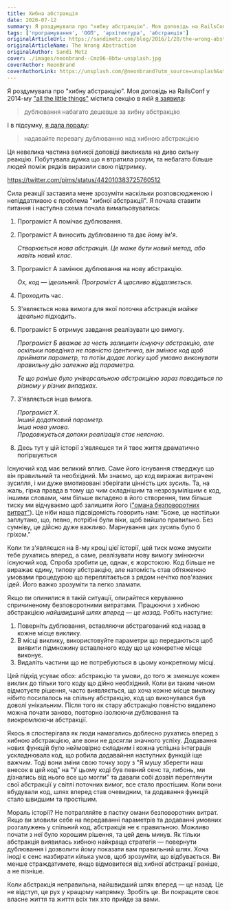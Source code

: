 ```yaml
---
title: Хибна абстракція
date: 2020-07-12
summary: Я роздумувала про "хибну абстракцію". Моя доповідь на RailsConf у 2014-му містила секцію в якій я заявила що дублювання набагато дешевше за невірну абстракцію
tags: ['програмування', 'ООП', 'архітектура', 'абстракція']
originalArticleUrl: https://sandimetz.com/blog/2016/1/20/the-wrong-abstraction
originalArticleName: The Wrong Abstraction
originalAuthor: Sandi Metz
cover: ./images/neonbrand--Cmz06-0btw-unsplash.jpg
coverAuthor: NeonBrand
coverAuthorLink: https://unsplash.com/@neonbrand?utm_source=unsplash&utm_medium=referral&utm_content=creditCopyText
---
```

Я роздумувала про "хибну абстракцію". Моя доповідь на RailsConf у 2014-му ["all the little things"](https://youtu.be/8bZh5LMaSmE) містила секцію в якій [я заявила](https://youtu.be/8bZh5LMaSmE?t=893):

> дублювання набагато дешевше за хибну абстракцію

І в підсумку, [я дала пораду](https://youtu.be/8bZh5LMaSmE?t=2142):

> надавайте перевагу дублюванню над хибною абстракцією

Ця невелика частина великої доповіді викликала на диво сильну реакцію. Побутувала думка що я втратила розум, та небагато більше людей поміж рядків виразили свою підтримку.

https://twitter.com/pims/status/442010383725760512

Сила реакції заставила мене зрозуміти наскільки розповсюдженою і непіддатливою є проблема "хибної абстракції".
Я почала ставити питання і наступна схема почала вимальовуватись:

1. Програміст A помічає дублювання.

2. Програміст A виносить дублюванню та дає йому ім'я.

   *Створюється нова абстракція. Це може бути новий метод, або навіть новий клас.*

3. Програміст A замінює дублювання на нову абстракцію.

   *Ох, код — ідеальний. Програміст A щасливо віддаляється.*

4. Проходить час.

5. З'являється нова вимога для якої поточна абстракція *майже ідеально* підходить.

6. Програміст Б отримує завдання реалізувати цю вимогу.

   *Програміст Б вважає за честь залишити існуючу абстракцію, але оскільки поведінка не повністю ідентична, він змінює код щоб приймати параметр, та потім додає логіку щоб умовно виконувати правильну дію залежно від параметра.*

   *Те що раніше було універсальною абстракцією зараз поводиться по різному у різних випадках.*

7. З'являється інша вимога.

   *Програміст X.*  
   *Інший додатковий параметр.*  
   *Інша нова умова.*  
   *Продовжується допоки реалізація стає неясною.*

8. Десь тут у цій історії з'являєшся ти й твоє життя драматично погіршується

Існуючий код має великий вплив. Саме його існування стверджує що він правильний та необхідний. Ми знаємо, що код виражає витрачені зусилля, і ми дуже вмотивовані зберігати цінність цих зусиль. Та, на жаль, гірка правда в тому що чим складнішим та незрозумілішим є код, іншими словами, чим більше вкладено в його створення, тим більше тиску ми відчуваємо щоб залишити його (["омана безповоротних витрат"](https://en.wikipedia.org/wiki/Sunk_cost#Loss_aversion_and_the_sunk_cost_fallacy)). Це ніби наша підсвідомість говорить нам: "Боже, це настільки заплутано, що, певно, потрібні були віки, щоб вийшло правильно. Без сумніву, це дійсно дуже важливо. Марнування цих зусиль було б гріхом."

Коли ти з'являєшся на 8-му кроці цієї історії, цей тиск може змусити тебе рухатись вперед, а саме, реалізувати нову вимогу змінюючи існуючий код. Спроба зробити це, однак, є жорстокою. Код більше не виражає єдину, типову абстракцію, але натомість став обтяженою умовами процедурою що переплітається з рядом нечітко пов'язаних ідей. Його важко зрозуміти та легко зламати.

Якщо ви опинилися в такій ситуації, опирайтеся керуванню спричиненому безповоротними витратами. Працюючи з хибною абстракцією *найшвидший шлях вперед — це назад*. Робіть наступне:

1. Поверніть дублювання, вставляючи абстрагований код назад в кожне місце виклику.
1. В місці виклику, використовуйте параметри що передаються щоб виявити підмножину вставленого коду що це конкретне місце виконує.
1. Видаліть частини що не потребуються в цьому конкретному місці.

Цей підхід усуває обох: абстракцію та умови, до того ж зменшує кожен виклик до тільки того коду що дійно необхідний. Коли ви таким чином відмотуєте рішення, часто виявляється, що хоча кожне місце виклику нібито посилалось на спільну абстракцію, код що виконувався був доволі унікальним. Після того як стару абстракцію повністю видалено можна почати заново, повторно ізолюючи дублювання та виокремлюючи абстракції.

Якось я спостерігала як люди намагались доблесно рухатись вперед з хибною абстракцією, але вони не досягли значного успіху. Додавання нових функцій було неймовірно складним і кожна успішна інтеграція ускладнювала код, що робила додавайння наступних функцій іще важчим. Тоді вони зміни свою точку зору з "Я мушу зберегти наш внесок в цей код" на "У цьому коді був певний сенс та, либонь, ми дізнались від нього все що могли" та давали собі дозвіл переглянути свої абстракції у світлі поточних вимог, все стало простішим. Коли вони вбудували код, шлях вперед став очевидним, та додавання функцій стало швидшим та простішим. 


Мораль історії? Не потрапляйте в пастку омани безповоротних витрат. Якщо ви зловили себе на передаванні параметрів та додаванні умовних розгалужень у спільний код, абстракція не є правильною. Можливо почати з неї було хорошим рішення, та цей день минув. Як тільки абстракція виявилась хибною найкраща стратегія — повернути дублювання і дозволити йому показати вам правильний шлях. Хоча іноді є сенс назбирати кілька умов, щоб зрозуміти, що відбувається. Ви менше страждатимете, якщо відмовитеся від хибної абстракції раніше, а не пізніше.

Коли абстракція неправильна, найшвидший шлях вперед — це назад. Це не відступ, це рух у кращому напрямку. Зробіть це. Ви покращите своє власне життя та життя всіх тих хто прийде за вами.
